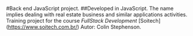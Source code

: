 #Back end JavaScript project.
##Developed in JavaScript. The name implies dealing with real estate business and similar applications activities. 
Training project for the course *FullStack Development*
[Soitech] (https://www.soitech.com.br/)
Autor: Colin Stephenson.